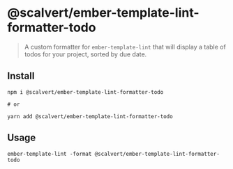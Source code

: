 # @scalvert/ember-template-lint-formatter-todo

> A custom formatter for `ember-template-lint` that will display a table of todos for your project, sorted by due date.

## Install

```shell
npm i @scalvert/ember-template-lint-formatter-todo

# or

yarn add @scalvert/ember-template-lint-formatter-todo
```

## Usage

```shell
ember-template-lint -format @scalvert/ember-template-lint-formatter-todo
```
